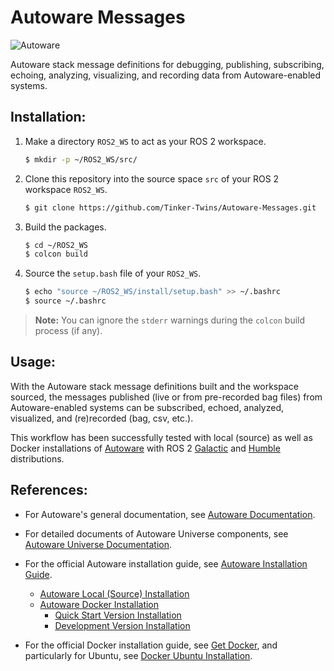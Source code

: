 # Autoware Messages

![Autoware](https://user-images.githubusercontent.com/63835446/158918717-58d6deaf-93fb-47f9-891d-e242b02cba7b.png)

Autoware stack message definitions for debugging, publishing, subscribing, echoing, analyzing, visualizing, and recording data from Autoware-enabled systems.

## Installation:
1. Make a directory `ROS2_WS` to act as your ROS 2 workspace.
    ```bash
    $ mkdir -p ~/ROS2_WS/src/
    ```
2. Clone this repository into the source space `src` of your ROS 2 workspace `ROS2_WS`.
    ```bash
    $ git clone https://github.com/Tinker-Twins/Autoware-Messages.git
    ```
3. Build the packages.
    ```bash
    $ cd ~/ROS2_WS
    $ colcon build
    ```
4. Source the `setup.bash` file of your `ROS2_WS`.
    ```bash
    $ echo "source ~/ROS2_WS/install/setup.bash" >> ~/.bashrc
    $ source ~/.bashrc
    ```

> **Note:** You can ignore the `stderr` warnings during the `colcon` build process (if any).

## Usage:
With the Autoware stack message definitions built and the workspace sourced, the messages published (live or from pre-recorded bag files) from Autoware-enabled systems can be subscribed, echoed, analyzed, visualized, and (re)recorded (bag, csv, etc.).

This workflow has been successfully tested with local (source) as well as Docker installations of [Autoware](https://autoware.org/) with ROS 2 [Galactic](https://docs.ros.org/en/galactic/index.html) and [Humble](https://docs.ros.org/en/humble/index.html) distributions.

## References:
- For Autoware's general documentation, see [Autoware Documentation](https://autowarefoundation.github.io/autoware-documentation/).

- For detailed documents of Autoware Universe components, see [Autoware Universe Documentation](https://autowarefoundation.github.io/autoware.universe/).

- For the official Autoware installation guide, see [Autoware Installation Guide](https://autowarefoundation.github.io/autoware-documentation/main/installation/).
  - [Autoware Local (Source) Installation](https://autowarefoundation.github.io/autoware-documentation/main/installation/autoware/source-installation/)
  - [Autoware Docker Installation](https://autowarefoundation.github.io/autoware-documentation/main/installation/autoware/docker-installation/)
    - [Quick Start Version Installation](https://autowarefoundation.github.io/autoware-documentation/main/installation/autoware/docker-installation-prebuilt/)
    - [Development Version Installation](https://autowarefoundation.github.io/autoware-documentation/main/installation/autoware/docker-installation-devel/)

- For the official Docker installation guide, see [Get Docker](https://docs.docker.com/get-docker/), and particularly for Ubuntu, see [Docker Ubuntu Installation](https://docs.docker.com/desktop/install/ubuntu/).
